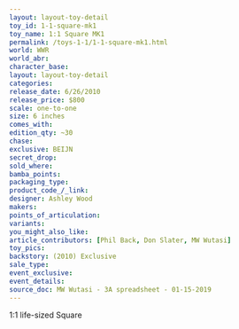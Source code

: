 ```yaml
---
layout: layout-toy-detail 
toy_id: 1-1-square-mk1
toy_name: 1:1 Square MK1
permalink: /toys-1-1/1-1-square-mk1.html
world: WWR
world_abr: 
character_base: 
layout: layout-toy-detail
categories: 
release_date: 6/26/2010
release_price: $800 
scale: one-to-one
size: 6 inches
comes_with: 
edition_qty: ~30
chase: 
exclusive: BEIJN
secret_drop: 
sold_where: 
bamba_points: 
packaging_type: 
product_code_/_link: 
designer: Ashley Wood
makers: 
points_of_articulation: 
variants: 
you_might_also_like: 
article_contributors: [Phil Back, Don Slater, MW Wutasi]
toy_pics: 
backstory: (2010) Exclusive
sale_type:
event_exclusive: 
event_details: 
source_doc: MW Wutasi - 3A spreadsheet - 01-15-2019
---
```

1:1 life-sized Square